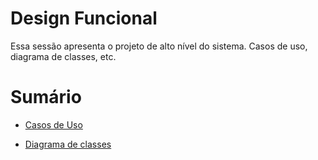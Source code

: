 # Design Funcional
Essa sessão apresenta o projeto de alto nível do sistema. Casos de uso, diagrama de classes, etc.

# Sumário
* [Casos de Uso](./Casos%20de%20Uso)

* [Diagrama de classes](./Modelo%20de%20Classe)

